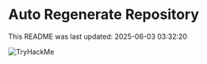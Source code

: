 # Auto Regenerate Repository

This README was last updated: 2025-06-03 03:32:20

 ![TryHackMe](https://tryhackme.com/badge/533634)